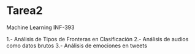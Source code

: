 # Tarea2
Machine Learning INF-393

1.- Análisis de Tipos de Fronteras en Clasificación
2.- Análisis de audios como datos brutos
3.- Análisis de emociones en tweets

